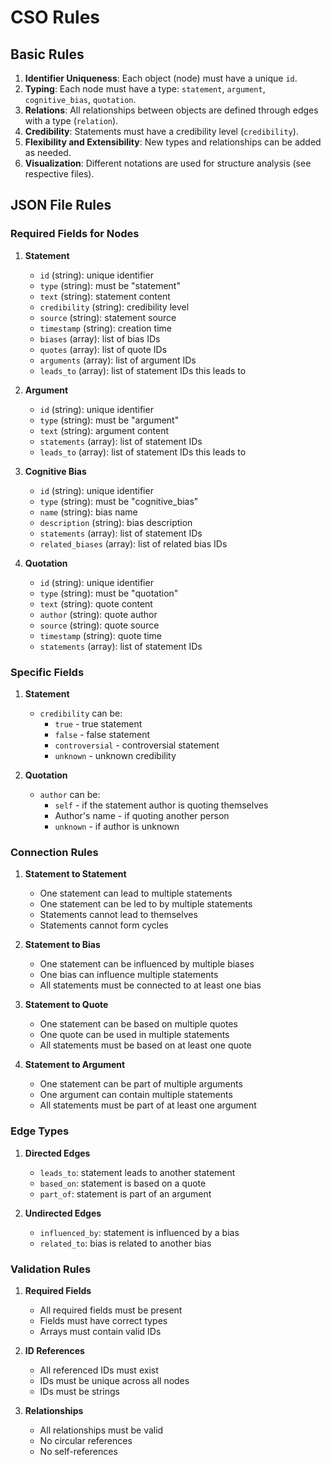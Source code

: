 # CSO Rules

## Basic Rules

1. **Identifier Uniqueness**: Each object (node) must have a unique `id`.
2. **Typing**: Each node must have a type: `statement`, `argument`, `cognitive_bias`, `quotation`.
3. **Relations**: All relationships between objects are defined through edges with a type (`relation`).
4. **Credibility**: Statements must have a credibility level (`credibility`).
5. **Flexibility and Extensibility**: New types and relationships can be added as needed.
6. **Visualization**: Different notations are used for structure analysis (see respective files).

## JSON File Rules

### Required Fields for Nodes

1. **Statement**
   - `id` (string): unique identifier
   - `type` (string): must be "statement"
   - `text` (string): statement content
   - `credibility` (string): credibility level
   - `source` (string): statement source
   - `timestamp` (string): creation time
   - `biases` (array): list of bias IDs
   - `quotes` (array): list of quote IDs
   - `arguments` (array): list of argument IDs
   - `leads_to` (array): list of statement IDs this leads to

2. **Argument**
   - `id` (string): unique identifier
   - `type` (string): must be "argument"
   - `text` (string): argument content
   - `statements` (array): list of statement IDs
   - `leads_to` (array): list of statement IDs this leads to

3. **Cognitive Bias**
   - `id` (string): unique identifier
   - `type` (string): must be "cognitive_bias"
   - `name` (string): bias name
   - `description` (string): bias description
   - `statements` (array): list of statement IDs
   - `related_biases` (array): list of related bias IDs

4. **Quotation**
   - `id` (string): unique identifier
   - `type` (string): must be "quotation"
   - `text` (string): quote content
   - `author` (string): quote author
   - `source` (string): quote source
   - `timestamp` (string): quote time
   - `statements` (array): list of statement IDs

### Specific Fields

1. **Statement**
   - `credibility` can be:
     * `true` - true statement
     * `false` - false statement
     * `controversial` - controversial statement
     * `unknown` - unknown credibility

2. **Quotation**
   - `author` can be:
     * `self` - if the statement author is quoting themselves
     * Author's name - if quoting another person
     * `unknown` - if author is unknown

### Connection Rules

1. **Statement to Statement**
   - One statement can lead to multiple statements
   - One statement can be led to by multiple statements
   - Statements cannot lead to themselves
   - Statements cannot form cycles

2. **Statement to Bias**
   - One statement can be influenced by multiple biases
   - One bias can influence multiple statements
   - All statements must be connected to at least one bias

3. **Statement to Quote**
   - One statement can be based on multiple quotes
   - One quote can be used in multiple statements
   - All statements must be based on at least one quote

4. **Statement to Argument**
   - One statement can be part of multiple arguments
   - One argument can contain multiple statements
   - All statements must be part of at least one argument

### Edge Types

1. **Directed Edges**
   - `leads_to`: statement leads to another statement
   - `based_on`: statement is based on a quote
   - `part_of`: statement is part of an argument

2. **Undirected Edges**
   - `influenced_by`: statement is influenced by a bias
   - `related_to`: bias is related to another bias

### Validation Rules

1. **Required Fields**
   - All required fields must be present
   - Fields must have correct types
   - Arrays must contain valid IDs

2. **ID References**
   - All referenced IDs must exist
   - IDs must be unique across all nodes
   - IDs must be strings

3. **Relationships**
   - All relationships must be valid
   - No circular references
   - No self-references 